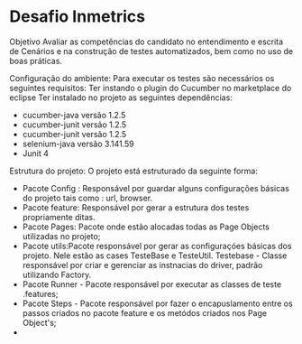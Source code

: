 # Desafio Inmetrics

Objetivo
Avaliar as competências do candidato no entendimento e escrita de Cenários e na construção de testes automatizados,
bem como no uso de boas práticas.

Configuração do ambiente: Para executar os testes são necessários os seguintes requisitos:
 Ter instando o plugin do Cucumber no marketplace do eclipse
 Ter instalado no projeto as seguintes dependências: 
 - cucumber-java versão 1.2.5
 - cucumber-junit versão 1.2.5
 - cucumber-junit versão 1.2.5
 - selenium-java versão 3.141.59
 - Junit 4 
 
 Estrutura do projeto: O projeto está estruturado da seguinte forma:
 - Pacote Config :  Responsável por guardar alguns configurações básicas do projeto tais como : url, browser.
 - Pacote feature:  Responsável por gerar a estrutura dos testes propriamente ditas.
 - Pacote Pages:     Pacote onde estão alocadas todas as Page Objects utilizadas no projeto;
 - Pacote utils:Pacote responsável por gerar as configuraçóes básicas dos projeto. Nele estão as cases TesteBase e TesteUtil. 
    Testebase - Classe responsável por criar e gerenciar as instnacias do driver, padrão utilizando Factory.
  - Pacote Runner - Pacote responsável por executar as classes de teste .features;
  - Pacote Steps - Pacote responsável por fazer o encapuslamento entre os passos criados no pacote feature e os metódos criados nos Page Object's;
  - 
  




